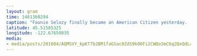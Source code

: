 ```yaml
---
layout: gram
time: 1461360294
caption: "Faunie Selozy finally became an American Citizen yesterday. :)"
latitude: 45.51585325
longitude: -122.67650035
media:
- media/posts/201604/AQMSVY_kpKT7b2BM1faGSac0ZdS9kO0Fi2CWQoSmC6q2QeQdL4yrUan4w2zF0kmQFlFdToe6yKBpvvgETONPithmkITEnaWocVUHg_17855802841019194.mp4
---
```

